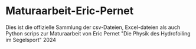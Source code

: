 # Maturaarbeit-Eric-Pernet
Dies ist die offizielle Sammlung der csv-Dateien, Excel-dateien als auch Python scrips zur Maturaarbeit von Eric Pernet "Die Physik des Hydrofoiling im Segelsport" 2024
